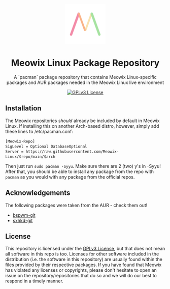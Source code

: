 <p align="center">
<img src="https://github.com/Meowix-Linux/Meowix-ISO/blob/main/assets/meowix.svg?raw=true" width=25% height=25%>
</p>

<h1 align="center">Meowix Linux Package Repository</h1>

<p align="center">A `pacman` package repository that contains Meowix Linux-specific packages and AUR packages needed in the Meowix Linux live environment</p>

<p align="center">
<a href="https://www.gnu.org/licenses/gpl-3.0.en.html"><img alt="GPLv3 License" src="https://img.shields.io/badge/License-GPLv3-red.svg"></a>
</p>

## Installation
The Meowix repositories *should* already be included by default in Meowix Linux. If installing this on another Arch-based distro, however, simply add these lines to /etc/pacman.conf:

```
[Meowix-Repo]
SigLevel = Optional DatabaseOptional
Server = https://raw.githubusercontent.com/Meowix-Linux/$repo/main/$arch
```

Then just run `sudo pacman -Syyu`. Make sure there are 2 (two) y's in -Syyu! After that, you should be able to install any package from the repo with `pacman` as you would with any package from the official repos.

## Acknowledgements
The following packages were taken from the AUR - check them out!
- [bspwm-git](https://aur.archlinux.org/packages/bspwm-git)
- [sxhkd-git](https://aur.archlinux.org/packages/sxhkd-git)

## License

This repository is licensed under the [GPLv3 License](https://www.gnu.org/licenses/gpl-3.0.en.html), but that does not mean all software in this repo is too. Licenses for other software included in the distribution (i.e. the software in this repository) are usually found within the files provided by their respective packages. If you have found that Meowix has violated any licenses or copyrights, please don't hesitate to open an issue on the repository/repositories that do so and we will do our best to respond in a timely manner.
